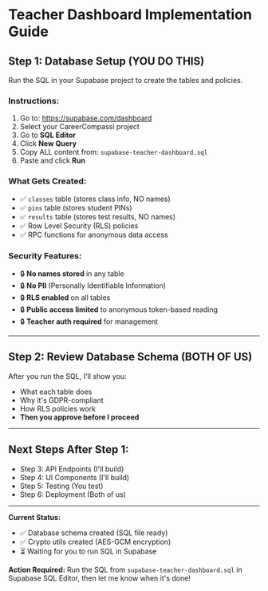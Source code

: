 # Teacher Dashboard Implementation Guide

## Step 1: Database Setup (YOU DO THIS)

Run the SQL in your Supabase project to create the tables and policies.

### Instructions:
1. Go to: https://supabase.com/dashboard
2. Select your CareerCompassi project
3. Go to **SQL Editor**
4. Click **New Query**
5. Copy ALL content from: `supabase-teacher-dashboard.sql`
6. Paste and click **Run**

### What Gets Created:
- ✅ `classes` table (stores class info, NO names)
- ✅ `pins` table (stores student PINs)
- ✅ `results` table (stores test results, NO names)
- ✅ Row Level Security (RLS) policies
- ✅ RPC functions for anonymous data access

### Security Features:
- 🔒 **No names stored** in any table
- 🔒 **No PII** (Personally Identifiable Information)
- 🔒 **RLS enabled** on all tables
- 🔒 **Public access limited** to anonymous token-based reading
- 🔒 **Teacher auth required** for management

---

## Step 2: Review Database Schema (BOTH OF US)

After you run the SQL, I'll show you:
- What each table does
- Why it's GDPR-compliant
- How RLS policies work
- **Then you approve before I proceed**

---

## Next Steps After Step 1:
- Step 3: API Endpoints (I'll build)
- Step 4: UI Components (I'll build)
- Step 5: Testing (You test)
- Step 6: Deployment (Both of us)

---

**Current Status:**
- ✅ Database schema created (SQL file ready)
- ✅ Crypto utils created (AES-GCM encryption)
- ⏳ Waiting for you to run SQL in Supabase

**Action Required:**
Run the SQL from `supabase-teacher-dashboard.sql` in Supabase SQL Editor, then let me know when it's done! 

